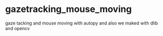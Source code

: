 # gazetracking_mouse_moving
gaze tacking and mouse moving with autopy and also we maked with dlib and opencv 
